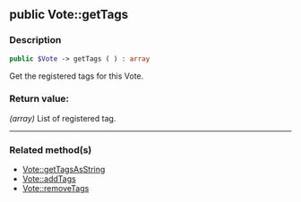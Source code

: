 ## public Vote::getTags

### Description    

```php
public $Vote -> getTags ( ) : array
```

Get the registered tags for this Vote.
    

### Return value:   

*(array)* List of registered tag.


---------------------------------------

### Related method(s)      

* [Vote::getTagsAsString](../Vote%20Class/public%20Vote--getTagsAsString.md)    
* [Vote::addTags](../Vote%20Class/public%20Vote--addTags.md)    
* [Vote::removeTags](../Vote%20Class/public%20Vote--removeTags.md)    
